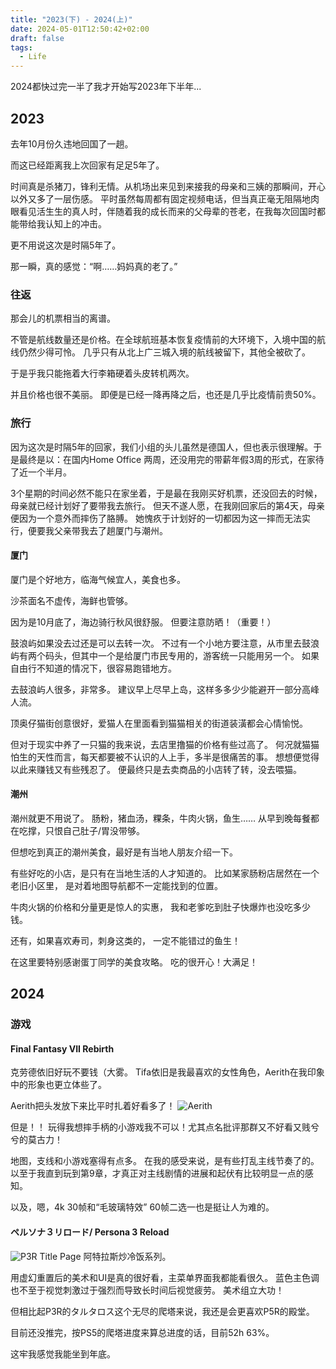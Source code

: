 ```yaml
---
title: "2023(下) - 2024(上)"
date: 2024-05-01T12:50:42+02:00
draft: false
tags:
  - Life
---
```


2024都快过完一半了我才开始写2023年下半年...

## 2023

去年10月份久违地回国了一趟。

而这已经距离我上次回家有足足5年了。

时间真是杀猪刀，锋利无情。从机场出来见到来接我的母亲和三姨的那瞬间，开心以外又多了一层伤感。
平时虽然每周都有固定视频电话，但当真正毫无阻隔地肉眼看见活生生的真人时，伴随着我的成长而来的父母辈的苍老，在我每次回国时都能带给我认知上的冲击。

更不用说这次是时隔5年了。

那一瞬，真的感觉：“啊……妈妈真的老了。”


### 往返

那会儿的机票相当的离谱。

不管是航线数量还是价格。在全球航班基本恢复疫情前的大环境下，入境中国的航线仍然少得可怜。
几乎只有从北上广三城入境的航线被留下，其他全被砍了。

于是乎我只能拖着大行李箱硬着头皮转机两次。

并且价格也很不美丽。
即便是已经一降再降之后，也还是几乎比疫情前贵50%。

### 旅行

因为这次是时隔5年的回家，我们小组的头儿虽然是德国人，但也表示很理解。于是最终是以：在国内Home Office 两周，还没用完的带薪年假3周的形式，在家待了近一个半月。

3个星期的时间必然不能只在家坐着，于是最在我刚买好机票，还没回去的时候，母亲就已经计划好了要带我去旅行。
但天不遂人愿，在我刚回家后的第4天，母亲便因为一个意外而摔伤了胳膊。
她愧疚于计划好的一切都因为这一摔而无法实行，便要我父亲带我去了趟厦门与潮州。

#### 厦门

厦门是个好地方，临海气候宜人，美食也多。

沙茶面名不虚传，海鲜也管够。

因为是10月底了，海边骑行秋风很舒服。
但要注意防晒！（重要！）

鼓浪屿如果没去过还是可以去转一次。
不过有一个小地方要注意，从市里去鼓浪屿有两个码头，但其中一个是给厦门市民专用的，游客统一只能用另一个。
如果自由行不知道的情况下，很容易跑错地方。

去鼓浪屿人很多，非常多。
建议早上尽早上岛，这样多多少少能避开一部分高峰人流。

顶奥仔猫街创意很好，爱猫人在里面看到猫猫相关的街道装潢都会心情愉悦。

但对于现实中养了一只猫的我来说，去店里撸猫的价格有些过高了。
何况就猫猫怕生的天性而言，每天都要被不认识的人上手，多半是很痛苦的事。
想想便觉得以此来赚钱又有些残忍了。
便最终只是去卖商品的小店转了转，没去喂猫。


#### 潮州

潮州就更不用说了。
肠粉，猪血汤，粿条，牛肉火锅，鱼生……
从早到晚每餐都在吃撑，只恨自己肚子/胃没带够。

但想吃到真正的潮州美食，最好是有当地人朋友介绍一下。

有些好吃的小店，是只有在当地生活的人才知道的。
比如某家肠粉店居然在一个老旧小区里，
是对着地图导航都不一定能找到的位置。

牛肉火锅的价格和分量更是惊人的实惠，
我和老爹吃到肚子快爆炸也没吃多少钱。

还有，如果喜欢寿司，刺身这类的，
一定不能错过的鱼生！

在这里要特别感谢蛋丁同学的美食攻略。
吃的很开心！大满足！

## 2024

### 游戏

#### Final Fantasy VII Rebirth

克劳德依旧好玩不要钱（大雾。
Tifa依旧是我最喜欢的女性角色，Aerith在我印象中的形象也更立体些了。

Aerith把头发放下来比平时扎着好看多了！
![Aerith](https://pbs.twimg.com/media/GIbHZShWwAEHj_B?format=jpg&name=large)


但是！！
玩得我想摔手柄的小游戏我不可以！尤其点名批评那群又不好看又贱兮兮的莫古力！

地图，支线和小游戏塞得有点多。
在我的感受来说，是有些打乱主线节奏了的。
以至于我直到玩到第9章，才真正对主线剧情的进展和起伏有比较明显一点的感知。

以及，嗯，4k 30帧和“毛玻璃特效” 60帧二选一也是挺让人为难的。

#### ペルソナ３リロード/ Persona 3 Reload

![P3R Title Page](https://pbs.twimg.com/media/GHTILpNWkAAxzoT?format=jpg&name=large)
阿特拉斯炒冷饭系列。

用虚幻重置后的美术和UI是真的很好看，主菜单界面我都能看很久。
蓝色主色调也不至于视觉刺激过于强烈而导致长时间后视觉疲劳。
美术组立大功！

但相比起P3R的タルタロス这个无尽的爬塔来说，我还是会更喜欢P5R的殿堂。

目前还没推完，按PS5的爬塔进度来算总进度的话，目前52h 63%。

这牢我感觉我能坐到年底。


